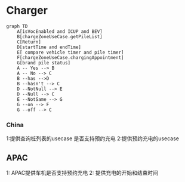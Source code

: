 # Charger


```mermaid
graph TD
    A[isVocEnabled and ICUP and BEV]
    B[chargeZoneUseCase.getPileList]
    C[Return]
    D[startTime and endTime]
    E[ compare vehicle timer and pile timer]
    F[chargeZoneUseCase.chargingAppointment]
    G[brand pile status]
    A -- Yes --> B
    A -- No --> C
    B --has -->D
    B --hasn't --> C
    D --NotNull --> E
    D --Null --> C
    E --NotSame --> G
    G --on --> F
    G --off --> C
```


### China
1:提供查询桩列表的usecase  是否支持预约充电
2:提供预约充电的usecase

## APAC
1: APAC提供车机是否支持预约充电
2: 提供充电的开始和结束时间